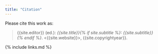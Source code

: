```yaml
---
title: "Citation"
---
```


Please cite this work as:

> {{site.editor}} (ed.): *{{site.title}}{% if site.subtitle %}: {{site.subtitle}}{% endif %}*.  <{{site.website}}>, {{site.copyrightyear}}.

{% include links.md %}
